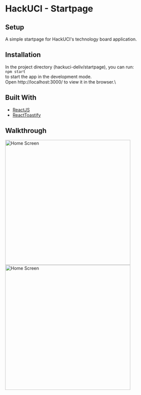 # HackUCI - Startpage

## Setup 
A simple startpage for HackUCI's technology board application.


## Installation
In the project directory (hackuci-deliv/startpage), you can run:\
`npm start`\
to start the app in the development mode.\
Open http://localhost:3000/ to view it in the browser.\

## Built With
- [ReactJS](https://reactjs.org/)
- [ReactToastify](https://www.npmjs.com/package/react-toastify)

## Walkthrough
<img src='./demo/horizontal-startpage.png' title='Home Screen' width='' alt='Home Screen' height="400"/>
<img src='./demo/vertical-startpage.png' title='Home Screen' width='' alt='Home Screen' height="400"/>
